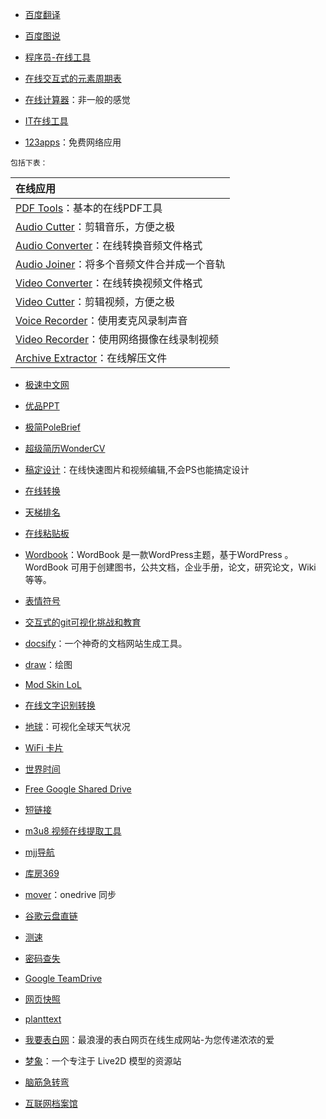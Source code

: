 - [百度翻译](https://fanyi.baidu.com/)

- [百度图说](https://tushuo.baidu.com/)

- [程序员-在线工具](https://tool.lu)

- [在线交互式的元素周期表](https://ptable.com/)

- [在线计算器](https://www.mathway.com/zh/Calculus)：非一般的感觉

- [IT在线工具](https://tool.lu/)

- [123apps](https://123apps.com/cn/)：免费网络应用

`包括下表：`

| 在线应用                                                                        |
|:--------------------------------------------------------------------------------|
| [PDF Tools](https://pdf.io)：基本的在线PDF工具                                  |
| [Audio Cutter](https://mp3cut.net/cn/)：剪辑音乐，方便之极                      |
| [Audio Converter](https://online-audio-converter.com/cn/)：在线转换音频文件格式 |
| [Audio Joiner](https://audio-joiner.com/cn/)：将多个音频文件合并成一个音轨      |
| [Video Converter](https://convert-video-online.com/cn/)：在线转换视频文件格式   |
| [Video Cutter](https://online-video-cutter.com/cn/)：剪辑视频，方便之极         |
| [Voice Recorder](https://online-voice-recorder.com/cn/)：使用麦克风录制声音     |
| [Video Recorder](https://webcamera.io/cn/)：使用网络摄像在线录制视频            |
| [Archive Extractor](https://extract.me/cn/)：在线解压文件                       |

- [极速中文网](https://www.jsxiaoshi.com/)

- [优品PPT](http://www.ypppt.com/)

- [极简PoleBrief](https://www.polebrief.com/index)

- [超级简历WonderCV](https://www.wondercv.com/zh-CN/signin?type=reg###)

- [稿定设计](https://www.gaoding.com/)：在线快速图片和视频编辑,不会PS也能搞定设计

- [在线转换](Aconvert.com)

- [天梯排名](https://itianti.sinaapp.com/index.php)

- [在线粘贴板](https://paste.itefix.net/)

- [Wordbook](http://www.2zzt.com/wordbook/)：WordBook 是一款WordPress主题，基于WordPress 。WordBook 可用于创建图书，公共文档，企业手册，论文，研究论文，Wiki 等等。

- [表情符号](http://emojihomepage.com/)

- [交互式的git可视化挑战和教育](https://learngitbranching.js.org/)

- [docsify](https://docsify.js.org/#/zh-cn/)：一个神奇的文档网站生成工具。

- [draw](https://app.diagrams.net/?src=about)：绘图

- [Mod Skin LoL](http://leagueskin.net/)

- [在线文字识别转换](https://ocr.wdku.net/)

- [地球](https://earth.nullschool.net/)：可视化全球天气状况

- [WiFi 卡片](https://wificard.bdw.to/)

- [世界时间](https://time.is/)

- [Free Google Shared Drive](https://td.fastio.me/)

- [短链接](https://u.nu/)

- [m3u8 视频在线提取工具](http://blog.luckly-mjw.cn/tool-show/m3u8-downloader/index.html)

- [mjj导航](https://www.mjjloc.com/)

- [库房369](https://kf369.cn/)

- [mover](https://app.mover.io/)：onedrive 同步

- [谷歌云盘直链](https://drive.him.plus/)

- [测速](https://www.boce.com/)

- [密码查失](https://haveibeenpwned.com/)

- [Google TeamDrive](https://gdrive.zppcw.cn/)

- [网页快照](https://2tool.top/)

- [planttext](https://www.planttext.com/)

- [我要表白网](http://www.51bbw.cn)：最浪漫的表白网页在线生成网站-为您传递浓浓的爱

- [梦象](https://mx.paul.ren/)：一个专注于 Live2D 模型的资源站

- [脑筋急转弯](http://brainden.com/chinese/index.htm)

- [互联网档案馆](https://archive.org/)
